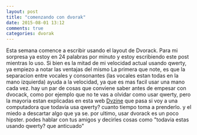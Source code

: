 ```yaml
---
layout: post
title: "comenzando con dvorak"
date: 2015-08-01 13:12
comments: true
categories: dvorak
---
```


Esta semana comence a escribir usando el layout de Dvorack. Para mi sorpresa ya estoy en 24 palabras por minuto y estoy escribiendo
este post mientras lo uso. Si bien es la mitad de mi velocidad actual usando qwerty, ya empiezo a notar las ventajas del mismo
La primera que note, es que la separacion entre vocales y consonantes (las vocales estan todas en la mano izquierda) ayuda a la velocidad, ya
que es mas facil usar una mano cada vez.
hay un par de cosas que conviene saber antes de empesar con dvocack, como por ejemplo que no te vas a olvidar como usar qwerty, pero la mayoria estan explicadas en esta web [Dvzine]
que pasa si voy a una computadora que todavia usa qwerty?
cuanto tiempo toma a prenderlo. y el miedo a descartar algo que ya se.
por ultimo, usar dvorack es un poco hipster. podes hablar con tus amigos y decirles cosas como "todavia estas usando qwerty? que anticuado"

[Dvzine]: http://dvzine.org/
